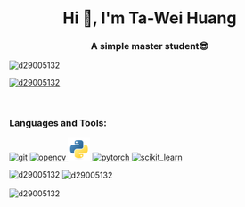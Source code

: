 <h1 align="center">Hi 👋, I'm Ta-Wei Huang</h1>
<h3 align="center">A simple master student😎</h3>

<p align="left"> <img src="https://komarev.com/ghpvc/?username=d29005132&label=Profile%20views&color=0e75b6&style=flat" alt="d29005132" /> </p>

<p align="left"> <a href="https://github.com/ryo-ma/github-profile-trophy"><img src="https://github-profile-trophy.vercel.app/?username=d29005132" alt="d29005132" /></a> </p>

<p align="left"> <a href="https://twitter.com/" target="blank"><img src="https://img.shields.io/twitter/follow/?logo=twitter&style=for-the-badge" alt="" /></a> </p>


<h3 align="left">Languages and Tools:</h3>
<p align="left"> <a href="https://git-scm.com/" target="_blank" rel="noreferrer"> <img src="https://www.vectorlogo.zone/logos/git-scm/git-scm-icon.svg" alt="git" width="40" height="40"/> </a> <a href="https://opencv.org/" target="_blank" rel="noreferrer"> <img src="https://www.vectorlogo.zone/logos/opencv/opencv-icon.svg" alt="opencv" width="40" height="40"/> </a> <a href="https://www.python.org" target="_blank" rel="noreferrer"> <img src="https://raw.githubusercontent.com/devicons/devicon/master/icons/python/python-original.svg" alt="python" width="40" height="40"/> </a> <a href="https://pytorch.org/" target="_blank" rel="noreferrer"> <img src="https://www.vectorlogo.zone/logos/pytorch/pytorch-icon.svg" alt="pytorch" width="40" height="40"/> </a> <a href="https://scikit-learn.org/" target="_blank" rel="noreferrer"> <img src="https://upload.wikimedia.org/wikipedia/commons/0/05/Scikit_learn_logo_small.svg" alt="scikit_learn" width="40" height="40"/> </a> </p>

<p><img align="left" src="https://github-readme-stats.vercel.app/api/top-langs?username=d29005132&show_icons=true&locale=en&layout=compact" alt="d29005132" /></p>

<p>&nbsp;<img align="center" src="https://github-readme-stats.vercel.app/api?username=d29005132&show_icons=true&locale=en" alt="d29005132" /></p>

<p><img align="center" src="https://github-readme-streak-stats.herokuapp.com/?user=d29005132&" alt="d29005132" /></p>
